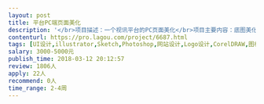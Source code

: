 ```yaml
---                
layout: post       
title: 平台PC端页面美化           
description: '</br>项目描述：一个视讯平台的PC页面美化</br>项目主要内容：底图美化、图标美化，字体美化，用户名密码美化，登录按钮美化。菜单图标美化，整体系统配色，菜单图标美化。树形菜单LOGO图片美化，人员图标素材。呼叫、录像、轨迹菜单图标素材，工具栏样式设计。地图色块颜色设计，8-10种不同颜色的半透明色块配色方案，标志不同的管理区域。</br>进度要求：一周内提供相关素材及配色方案，并在项目周期内（2个月）按客户意见提供修改服务。</br>'     
contenturl: https://pro.lagou.com/project/6687.html      
tags: [UI设计,illustrator,Sketch,Photoshop,网站设计,Logo设计,CorelDRAW,图标设计]            
salary: 3000-5000元          
publish_time: 2018-03-12 20:12:57         
review: 1806人                   
apply: 22人                   
recommend: 0人                   
time_range: 2-4周              
---                 
```

